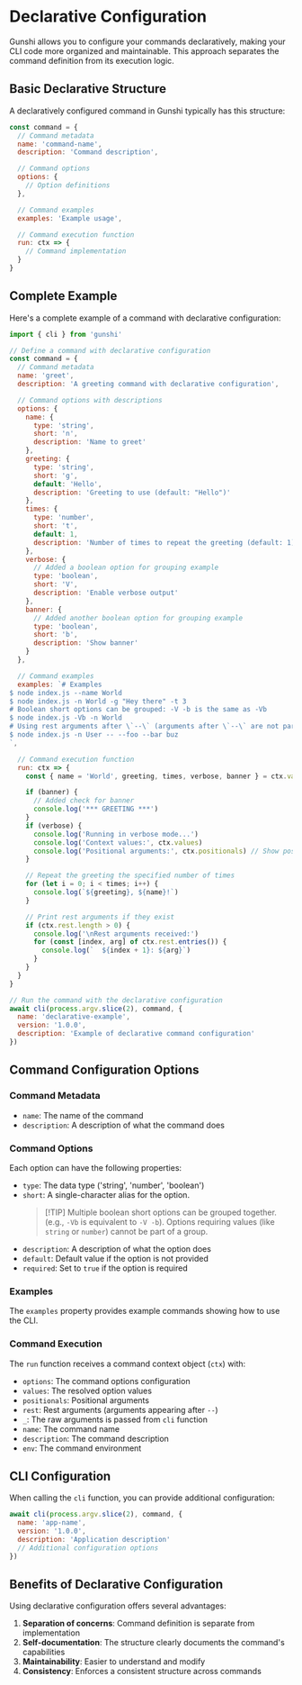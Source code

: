 # Declarative Configuration

Gunshi allows you to configure your commands declaratively, making your CLI code more organized and maintainable. This approach separates the command definition from its execution logic.

## Basic Declarative Structure

A declaratively configured command in Gunshi typically has this structure:

```js
const command = {
  // Command metadata
  name: 'command-name',
  description: 'Command description',

  // Command options
  options: {
    // Option definitions
  },

  // Command examples
  examples: 'Example usage',

  // Command execution function
  run: ctx => {
    // Command implementation
  }
}
```

## Complete Example

Here's a complete example of a command with declarative configuration:

```js
import { cli } from 'gunshi'

// Define a command with declarative configuration
const command = {
  // Command metadata
  name: 'greet',
  description: 'A greeting command with declarative configuration',

  // Command options with descriptions
  options: {
    name: {
      type: 'string',
      short: 'n',
      description: 'Name to greet'
    },
    greeting: {
      type: 'string',
      short: 'g',
      default: 'Hello',
      description: 'Greeting to use (default: "Hello")'
    },
    times: {
      type: 'number',
      short: 't',
      default: 1,
      description: 'Number of times to repeat the greeting (default: 1)'
    },
    verbose: {
      // Added a boolean option for grouping example
      type: 'boolean',
      short: 'V',
      description: 'Enable verbose output'
    },
    banner: {
      // Added another boolean option for grouping example
      type: 'boolean',
      short: 'b',
      description: 'Show banner'
    }
  },

  // Command examples
  examples: `# Examples
$ node index.js --name World
$ node index.js -n World -g "Hey there" -t 3
# Boolean short options can be grouped: -V -b is the same as -Vb
$ node index.js -Vb -n World
# Using rest arguments after \`--\` (arguments after \`--\` are not parsed by gunshi)
$ node index.js -n User -- --foo --bar buz
`,

  // Command execution function
  run: ctx => {
    const { name = 'World', greeting, times, verbose, banner } = ctx.values // Added banner

    if (banner) {
      // Added check for banner
      console.log('*** GREETING ***')
    }
    if (verbose) {
      console.log('Running in verbose mode...')
      console.log('Context values:', ctx.values)
      console.log('Positional arguments:', ctx.positionals) // Show positionals
    }

    // Repeat the greeting the specified number of times
    for (let i = 0; i < times; i++) {
      console.log(`${greeting}, ${name}!`)
    }

    // Print rest arguments if they exist
    if (ctx.rest.length > 0) {
      console.log('\nRest arguments received:')
      for (const [index, arg] of ctx.rest.entries()) {
        console.log(`  ${index + 1}: ${arg}`)
      }
    }
  }
}

// Run the command with the declarative configuration
await cli(process.argv.slice(2), command, {
  name: 'declarative-example',
  version: '1.0.0',
  description: 'Example of declarative command configuration'
})
```

## Command Configuration Options

### Command Metadata

- `name`: The name of the command
- `description`: A description of what the command does

### Command Options

Each option can have the following properties:

- `type`: The data type ('string', 'number', 'boolean')
- `short`: A single-character alias for the option.
  <!-- eslint-disable markdown/no-missing-label-refs -->
  > [!TIP] Multiple boolean short options can be grouped together.
  > (e.g., `-Vb` is equivalent to `-V -b`). Options requiring values (like `string` or `number`) cannot be part of a group.
  <!-- eslint-enable markdown/no-missing-label-refs -->
- `description`: A description of what the option does
- `default`: Default value if the option is not provided
- `required`: Set to `true` if the option is required

### Examples

The `examples` property provides example commands showing how to use the CLI.

### Command Execution

The `run` function receives a command context object (`ctx`) with:

- `options`: The command options configuration
- `values`: The resolved option values
- `positionals`: Positional arguments
- `rest`: Rest arguments (arguments appearing after `--`)
- `_`: The raw arguments is passed from `cli` function
- `name`: The command name
- `description`: The command description
- `env`: The command environment

## CLI Configuration

When calling the `cli` function, you can provide additional configuration:

```js
await cli(process.argv.slice(2), command, {
  name: 'app-name',
  version: '1.0.0',
  description: 'Application description'
  // Additional configuration options
})
```

## Benefits of Declarative Configuration

Using declarative configuration offers several advantages:

1. **Separation of concerns**: Command definition is separate from implementation
2. **Self-documentation**: The structure clearly documents the command's capabilities
3. **Maintainability**: Easier to understand and modify
4. **Consistency**: Enforces a consistent structure across commands
